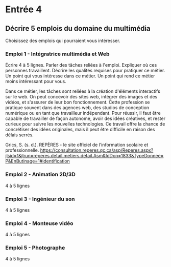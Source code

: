 # Entrée 4
## Décrire 5 emplois du domaine du multimédia
Choisissez des emplois qui pourraient vous intéresser. 

### Emploi 1 - Intégratrice multimédia et Web
Écrire 4 à 5 lignes. Parler des tâches reliées à l'emploi. Expliquer où ces personnes travaillent. Décrire les qualités requises pour pratiquer ce métier. Un point qui vous intéresse dans ce métier. Un point qui rend ce métier moins intéressant pour vous.  

Dans ce métier, les tâches sont reliées à la création d'éléments interactifs sur le web. On peut concevoir des sites web, intégrer des images et des vidéos, et s'assurer de leur bon fonctionnement. Cette profession se pratique souvent dans des agences web, des studios de conception numérique ou en tant que travailleur indépendant. Pour réussir, il faut être capable de travailler de façon autonome, avoir des idées créatives, et rester curieux pour suivre les nouvelles technologies. Ce travail offre la chance de concrétiser des idées originales, mais il peut être difficile en raison des délais serrés.


Grics, S. (s. d.). REPÈRES - le site officiel de l’information scolaire et professionnelle. https://consultation.reperes.qc.ca/asp/Reperes.aspx?jlsid=1&jlrun=reperes.detail.metiers.detail.Asm&IdDon=1833&TypeDonnee=P&EnButinage=1#identification


### Emploi 2 - Animation 2D/3D
4 à 5 lignes

### Emploi 3 - Ingénieur du son
4 à 5 lignes 

### Emploi 4 - Monteuse vidéo
4 à 5 lignes

### Emploi 5 - Photographe
4 à 5 lignes


